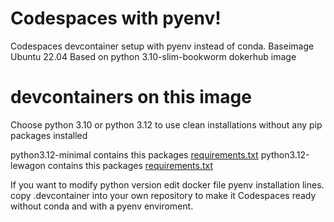 # Codespaces with pyenv!
Codespaces devcontainer setup with pyenv instead of conda.
Baseimage Ubuntu 22.04
Based on python 3.10-slim-bookworm dokerhub image

# devcontainers on this image
Choose python 3.10 or python 3.12 to use clean installations without any pip packages installed

python3.12-minimal contains this packages [requirements.txt](https://gist.githubusercontent.com/krokrob53ab953bbec16c96b9938fcaebf2b199/raw/9035bbf12922840905ef1fbbabc459dc565b79a3/minimal_requirements.txt)
python3.12-lewagon contains this packages [requirements.txt](https://raw.githubusercontent.com/lewagon/data-setup/master/specs/releases/linux.txt")

If you want to modify python version edit docker file pyenv installation lines.
copy .devcontainer into your own repository to make it Codespaces ready without conda and with a pyenv enviroment.